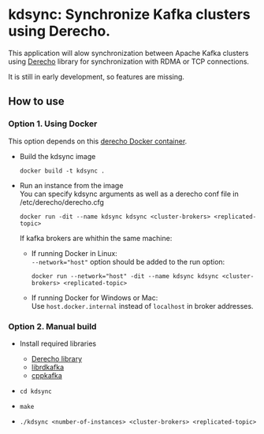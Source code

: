 # kdsync: Synchronize Kafka clusters using Derecho.
This application will alow synchronization between Apache Kafka clusters
using [Derecho](https://derecho-project.github.io/) library for synchronization 
with RDMA or TCP connections.

It is still in early development, so features are missing.


## How to use

### Option 1. Using Docker
This option depends on this [derecho Docker container](https://github.com/ertis-research/docker-derecho).

* Build the kdsync image 
  ```
  docker build -t kdsync .
  ```

* Run an instance from the image<br> 
  You can specify kdsync arguments as well as a derecho conf file in /etc/derecho/derecho.cfg
  ```
  docker run -dit --name kdsync kdsync <cluster-brokers> <replicated-topic>
  ```
  If kafka brokers are whithin the same machine:
  * If running Docker in Linux:<br>
   ```--network="host"``` option should be added to the run 
   option:
    ```
    docker run --network="host" -dit --name kdsync kdsync <cluster-brokers> <replicated-topic>
    ```
  * If running Docker for Windows or Mac:<br>
   Use ```host.docker.internal``` instead of ```localhost``` in broker addresses.


### Option 2. Manual build

* Install required libraries
  * [Derecho library](https://derecho-project.github.io/)
  * [librdkafka](https://github.com/edenhill/librdkafka)
  * [cppkafka](https://github.com/mfontanini/cppkafka)

* ```
  cd kdsync
  ```

* ```
  make
  ```

* ```
  ./kdsync <number-of-instances> <cluster-brokers> <replicated-topic>
  ```

